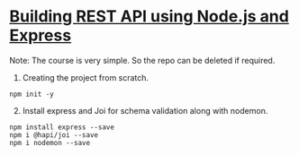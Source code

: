 # [Building REST API using Node.js and Express](https://www.udemy.com/course/building-rest-api-using-nodejs-and-express/learn/lecture/19213196?start=0#overview)

Note: The course is very simple. So the repo can be deleted if required.

1. Creating the project from scratch.

`npm init -y`

2. Install express and Joi for schema validation along with nodemon.

```
npm install express --save
npm i @hapi/joi --save
npm i nodemon --save
```

